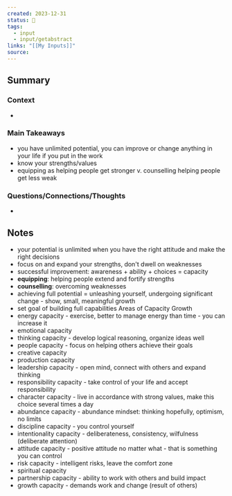 ```yaml
---
created: 2023-12-31
status: 🔴
tags:
  - input
  - input/getabstract
links: "[[My Inputs]]"
source:
---
```

## Summary
### Context
- 
### Main Takeaways
- you have unlimited potential, you can improve or change anything in your life if you put in the work
- know your strengths/values
- equipping as helping people get stronger v. counselling helping people get less weak
### Questions/Connections/Thoughts
- 
## Notes
- your potential is unlimited when you have the right attitude and make the right decisions
- focus on and expand your strengths, don't dwell on weaknesses
- successful improvement: awareness + ability + choices = capacity
- **equipping**: helping people extend and fortify strengths
- **counselling**: overcoming weaknesses
- achieving full potential = unleashing yourself, undergoing significant change - show, small, meaningful growth
- set goal of building full capabilities
Areas of Capacity Growth
- energy capacity - exercise, better to manage energy than time - you can increase it
- emotional capacity
- thinking capacity - develop logical reasoning, organize ideas well
- people capacity - focus on helping others achieve their goals
- creative capacity 
- production capacity
- leadership capacity - open mind, connect with others and expand thinking
- responsibility capacity - take control of your life and accept responsibility
- character capacity - live in accordance with strong values, make this choice several times a day
- abundance capacity - abundance mindset: thinking hopefully, optimism, no limits
- discipline capacity - you control yourself
- intentionality capacity - deliberateness, consistency, wilfulness (deliberate attention)
- attitude capacity - positive attitude no matter what - that is something you can control
- risk capacity - intelligent risks, leave the comfort zone
- spiritual capacity
- partnership capacity - ability to work with others and build impact
- growth capacity - demands work and change (result of others)
